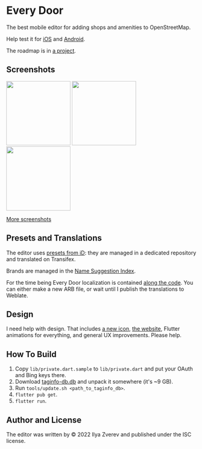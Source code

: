 # Every Door

The best mobile editor for adding shops and amenities to OpenStreetMap.

Help test it for [iOS](https://testflight.apple.com/join/5138nQCq) and
[Android](https://play.google.com/store/apps/details?id=info.zverev.ilya.every_door).

The roadmap is in [a project](https://github.com/users/Zverik/projects/1/views/2).

## Screenshots
<img src="https://wiki.openstreetmap.org/w/images/4/4c/Every_Door_0.3.0_Android_-_Main_Screen.png" width="170"/> <img src="https://wiki.openstreetmap.org/w/images/a/a3/Every_Door_0.3.0_Android_-_Main_Screen_Library.png" width="170"/> <img src="https://wiki.openstreetmap.org/w/images/f/f7/Every_Door_0.3.0_Android_-_Mode_Features_Near_You.png" width="170"/>

[More screenshots](https://wiki.openstreetmap.org/wiki/Every_Door)

## Presets and Translations

The editor uses [presets from iD](https://github.com/openstreetmap/id-tagging-schema):
they are managed in a dedicated repository and translated on Transifex.

Brands are managed in the [Name Suggestion Index](https://github.com/osmlab/name-suggestion-index).

For the time being Every Door localization is contained
[along the code](https://github.com/Zverik/every_door/tree/main/lib/l10n). You can either
make a new ARB file, or wait until I publish the translations to Weblate.

## Design

I need help with design. That includes [a new icon](https://github.com/Zverik/every_door/tree/main/icon),
[the website](https://github.com/Zverik/everydoor-website), Flutter animations for everything,
and general UX improvements. Please help.

## How To Build

1. Copy `lib/private.dart.sample` to `lib/private.dart` and put your OAuth and Bing keys there.
2. Download [taginfo-db.db](https://taginfo.openstreetmap.org/download) and unpack it somewhere (it's ~9 GB).
3. Run `tools/update.sh <path_to_taginfo_db>`.
4. `flutter pub get`.
5. `flutter run`.

## Author and License

The editor was written by © 2022 Ilya Zverev and published under the ISC license.
